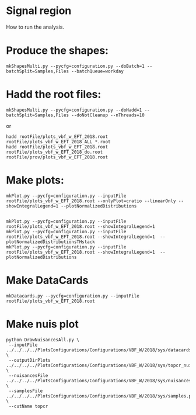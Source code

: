 Signal region
=====================

How to run the analysis.
    
# Produce the shapes:

    mkShapesMulti.py --pycfg=configuration.py --doBatch=1 --batchSplit=Samples,Files --batchQueue=workday

# Hadd the root files:

    mkShapesMulti.py --pycfg=configuration.py --doHadd=1 --batchSplit=Samples,Files --doNotCleanup --nThreads=10

or

    hadd rootFile/plots_vbf_w_EFT_2018.root rootFile/plots_vbf_w_EFT_2018_ALL_*.root
    hadd rootFile/plots_vbf_w_EFT_2018.root rootFile/plots_vbf_w_EFT_2018_do.root rootFile/prov/plots_vbf_w_EFT_2018.root 


# Make plots:

    mkPlot.py --pycfg=configuration.py --inputFile rootFile/plots_vbf_w_EFT_2018.root --onlyPlot=cratio --linearOnly --showIntegralLegend=1 --plotNormalizedDistributions


    mkPlot.py --pycfg=configuration.py --inputFile rootFile/plots_vbf_w_EFT_2018.root --showIntegralLegend=1
    mkPlot.py --pycfg=configuration.py --inputFile rootFile/plots_vbf_w_EFT_2018.root --showIntegralLegend=1  --plotNormalizedDistributionsTHstack
    mkPlot.py --pycfg=configuration.py --inputFile rootFile/plots_vbf_w_EFT_2018.root --showIntegralLegend=1  --plotNormalizedDistributions

# Make DataCards
    mkDatacards.py --pycfg=configuration.py --inputFile rootFile/plots_vbf_w_EFT_2018.root


# Make nuis plot
    python DrawNuisancesAll.py \
     --inputFile ../../../../PlotsConfigurations/Configurations/VBF_W/2018/sys/datacards/topcr/eta1/shapes/histos_topcr.root  \
     --outputDirPlots ../../../../PlotsConfigurations/Configurations/VBF_W/2018/sys/topcr_nuisance  \
     --nuisancesFile ../../../../PlotsConfigurations/Configurations/VBF_W/2018/sys/nuisances.py  \
     --samplesFile   ../../../../PlotsConfigurations/Configurations/VBF_W/2018/sys/samples.py \
     --cutName topcr